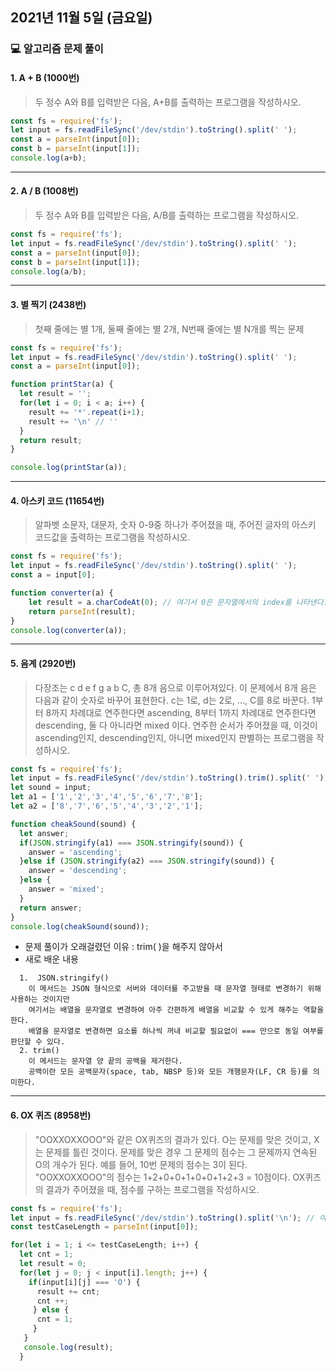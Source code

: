 ## 2021년 11월 5일 (금요일)
### 💻 알고리즘 문제 풀이

#### 1. A + B (1000번)

> 두 정수 A와 B를 입력받은 다음, A+B를 출력하는 프로그램을 작성하시오.

```javascript
const fs = require('fs');
let input = fs.readFileSync('/dev/stdin').toString().split(' ');
const a = parseInt(input[0]);
const b = parseInt(input[1]);
console.log(a+b);
```

---


#### 2. A / B (1008번)

> 두 정수 A와 B를 입력받은 다음, A/B를 출력하는 프로그램을 작성하시오.

```javascript
const fs = require('fs');
let input = fs.readFileSync('/dev/stdin').toString().split(' ');
const a = parseInt(input[0]);
const b = parseInt(input[1]);
console.log(a/b);
```

---


#### 3. 별 찍기 (2438번)

> 첫째 줄에는 별 1개, 둘째 줄에는 별 2개, N번째 줄에는 별 N개를 찍는 문제

```javascript
const fs = require('fs');
let input = fs.readFileSync('/dev/stdin').toString().split(' ');
const a = parseInt(input[0]);

function printStar(a) {
  let result = '';
  for(let i = 0; i < a; i++) {
    result += '*'.repeat(i+1);
    result += '\n' // ''
  }
  return result;
}

console.log(printStar(a));
```

---


#### 4. 아스키 코드 (11654번)

> 알파벳 소문자, 대문자, 숫자 0-9중 하나가 주어졌을 때, 주어진 글자의 아스키 코드값을 출력하는 프로그램을 작성하시오.

```javascript
const fs = require('fs');
let input = fs.readFileSync('/dev/stdin').toString().split(' ');
const a = input[0];

function converter(a) {
    let result = a.charCodeAt(0); // 여기서 0은 문자열에서의 index를 나타낸다.
    return parseInt(result);
}
console.log(converter(a));
```

---

#### 5. 음계 (2920번)

> 다장조는 c d e f g a b C, 총 8개 음으로 이루어져있다. 
이 문제에서 8개 음은 다음과 같이 숫자로 바꾸어 표현한다. c는 1로, d는 2로, ..., C를 8로 바꾼다.
1부터 8까지 차례대로 연주한다면 ascending, 8부터 1까지 차례대로 연주한다면 descending, 둘 다 아니라면 mixed 이다.
연주한 순서가 주어졌을 때, 이것이 ascending인지, descending인지, 아니면 mixed인지 판별하는 프로그램을 작성하시오.

```javascript
const fs = require('fs');
let input = fs.readFileSync('/dev/stdin').toString().trim().split(' ');
let sound = input;
let a1 = ['1','2','3','4','5','6','7','8'];
let a2 = ['8','7','6','5','4','3','2','1'];

function cheakSound(sound) {
  let answer;
  if(JSON.stringify(a1) === JSON.stringify(sound)) {
    answer = 'ascending';
  }else if (JSON.stringify(a2) === JSON.stringify(sound)) {
    answer = 'descending';
  }else {
    answer = 'mixed';
  }
  return answer;
}
console.log(cheakSound(sound));
```

-  문제 풀이가 오래걸렸던 이유 : trim( )을 해주지 않아서
- 새로 배운 내용 
```
  1.  JSON.stringify() 
    이 메서드는 JSON 형식으로 서버와 데이터를 주고받을 때 문자열 형태로 변경하기 위해 사용하는 것이지만
    여기서는 배열을 문자열로 변경하여 아주 간편하게 배열을 비교할 수 있게 해주는 역할을 한다.
    배열을 문자열로 변경하면 요소를 하나씩 꺼내 비교할 필요없이 === 만으로 동일 여부를 판단할 수 있다.
  2. trim()
    이 메서드는 문자열 양 끝의 공백을 제거한다. 
    공백이란 모든 공백문자(space, tab, NBSP 등)와 모든 개행문자(LF, CR 등)를 의미한다.
```

----

#### 6. OX 퀴즈 (8958번)

> "OOXXOXXOOO"와 같은 OX퀴즈의 결과가 있다. O는 문제를 맞은 것이고, X는 문제를 틀린 것이다. 문제를 맞은 경우 그 문제의 점수는 그 문제까지 연속된 O의 개수가 된다. 예를 들어, 10번 문제의 점수는 3이 된다.
"OOXXOXXOOO"의 점수는 1+2+0+0+1+0+0+1+2+3 = 10점이다.
OX퀴즈의 결과가 주어졌을 때, 점수를 구하는 프로그램을 작성하시오.

```javascript
const fs = require('fs');
let input = fs.readFileSync('/dev/stdin').toString().split('\n'); // 여러줄 입력받기 
const testCaseLength = parseInt(input[0]);

for(let i = 1; i <= testCaseLength; i++) {
  let cnt = 1;
  let result = 0;
  for(let j = 0; j < input[i].length; j++) {
    if(input[i][j] === 'O') {
      result += cnt;
      cnt ++;
     } else {
      cnt = 1;
     }
   }
   console.log(result);
  }
  ```